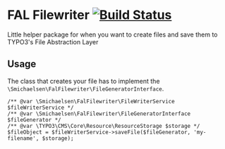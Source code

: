 # FAL Filewriter [![Build Status](https://travis-ci.org/smichaelsen/typo3-fal-filewriter.svg?branch=master)](https://travis-ci.org/smichaelsen/typo3-fal-filewriter)

Little helper package for when you want to create files and save them to TYPO3's File Abstraction Layer

## Usage

The class that creates your file has to implement the `\Smichaelsen\FalFilewriter\FileGeneratorInterface`.

    /** @var \Smichaelsen\FalFilewriter\FileWriterService $fileWriterService */
    /** @var \Smichaelsen\FalFilewriter\FileGeneratorInterface $fileGenerator */
    /** @var \TYPO3\CMS\Core\Resource\ResourceStorage $storage */
    $fileObject = $fileWriterService->saveFile($fileGenerator, 'my-filename', $storage);
